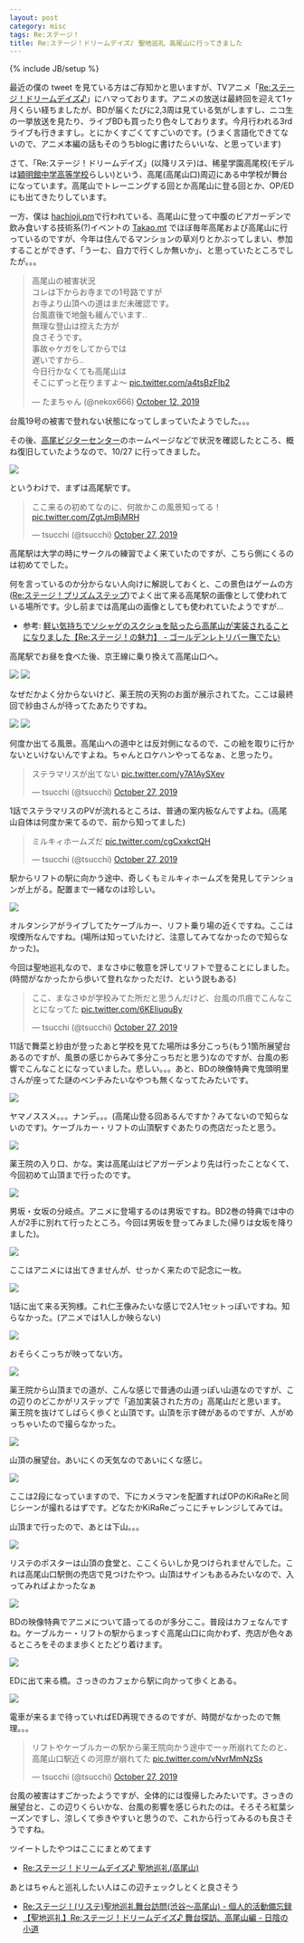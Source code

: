```yaml
---
layout: post
category: misc
tags: Re:ステージ！
title: Re:ステージ！ドリームデイズ♪ 聖地巡礼 高尾山に行ってきました
---
```

{% include JB/setup %}

最近の僕の tweet を見ている方はご存知かと思いますが、TVアニメ「[Re:ステージ！ドリームデイズ♪](https://rst-anime.com/)」にハマっております。アニメの放送は最終回を迎えて1ヶ月くらい経ちましたが、BDが届くたびに2,3周は見ている気がしますし、ニコ生の一挙放送を見たり、ライブBDも買ったり色々しております。今月行われる3rdライブも行きますし。とにかくすごくてすごいのです。(うまく言語化できてないので、アニメ本編の話もそのうちblogに書けたらいいな、と思っています)

さて、「Re:ステージ！ドリームデイズ」(以降リステ)は、稀星学園高尾校(モデルは[穎明館中学高等学校](https://www.emk.ac.jp/)らしい)という、高尾(高尾山口)周辺にある中学校が舞台になっています。高尾山でトレーニングする回とか高尾山に登る回とか、OP/EDにも出てきたりしています。

一方、僕は [hachioji.pm](https://hachiojipm.org/)で行われている、高尾山に登って中腹のビアガーデンで飲み食いする技術系(?)イベントの [Takao.mt](https://atnd.org/events/108623) でほぼ毎年高尾および高尾山に行っているのですが、今年は住んでるマンションの草刈りとかぶってしまい、参加することができず、「うーむ、自力で行くしか無いか」、と思っていたところでしたが。。。

<blockquote class="twitter-tweet"><p lang="ja" dir="ltr">高尾山の被害状況<br>コレは下からお寺までの1号路ですが<br>お寺より山頂への道はまだ未確認です。<br>台風直後で地盤も緩んでいます..<br>無理な登山は控えた方が<br>良さそうです。<br>事故ゃケガをしてからでは<br>遅いですから..<br>今日行かなくても高尾山は<br>そこにずっと在りますよ〜 <a href="https://t.co/a4tsBzFIb2">pic.twitter.com/a4tsBzFIb2</a></p>&mdash; たまちゃん (@nekox666) <a href="https://twitter.com/nekox666/status/1183165241527398400?ref_src=twsrc%5Etfw">October 12, 2019</a></blockquote> <script async src="https://platform.twitter.com/widgets.js" charset="utf-8"></script>

台風19号の被害で登れない状態になってしまっていたようでした。。。

その後、[高尾ビジターセンター](https://www.ces-net.jp/takaovc/)のホームページなどで状況を確認したところ、概ね復旧していたようなので、10/27 に行ってきました。

<img src="https://lh3.googleusercontent.com/n_UPnGx7hvX4tVvAIDhEqV7oHGHJML9wuYleDuoJ3hCaKOxk8fmcrwiDuXrZoCokpD4bZ-KyIFS1fmGRhw43gd4RxyrrR-2CgeXhW_yFfTewa1eEPSXxMpHoUhuIjPxJbpVJl3yz_h8bVRc2LQvfBKGN-dr2l-SAgXZkSPFp9QxJXKDx6GT2MVQXj1DXxX9H1d-VpuDik6u1dseoEkB0maV5zCqMTuFPoQ-CWlzbL2IbPeZ8-B2ecyV2RodMq9ZfFrvpPB8emi0ONdRV5YsuFBtcUCshW0tSYPeIA7hiE92AlIyUfYQCYKz5-0vC82PYQI2jJ85YXofgwYEF0bNxS9WTIhrxj2C99y-Y-uh6vMglLYhAZjo3Ke6SADaxTcP81Tl-zv-Qxfi-wn2nA3P8sn2gNJc_hLyWvUhVQs8f1i_8c_WJxivZQNaM9XGeb82UNXdWnLUQoiIBpUxpBtuZXTLT0iZhqyve4-Q965FNmSvazq4XIfCsVGZAm49ce0f7W18npi3cs6DEECiMxChgUsb4Ep3jFKIsNxrD3zUcUZWCLGKrWxZmbbJv1IAXoENzJDOHBF6CH2Rlk_e_gU5uWMz9XD24-X0bzaXPtmstVzl-J7wSEQ1hSHAhhztAD4JzO9SLARqYDJexSzzHf16o-ZZALleIsFz_pg6bBYyVXcw2HO-AlCz5JF1UjWH-TzzeqJRWczILoafVmDX69A0XjSNNGHsjE83Wkmr0FVpWKSnKYglZ=w267-h533-no">

というわけで、まずは高尾駅です。

<blockquote class="twitter-tweet"><p lang="ja" dir="ltr">ここ来るの初めてなのに、何故かこの風景知ってる！ <a href="https://t.co/ZgtJmBjMRH">pic.twitter.com/ZgtJmBjMRH</a></p>&mdash; tsucchi (@tsucchi) <a href="https://twitter.com/tsucchi/status/1188291787518967809?ref_src=twsrc%5Etfw">October 27, 2019</a></blockquote> <script async src="https://platform.twitter.com/widgets.js" charset="utf-8"></script>

高尾駅は大学の時にサークルの練習でよく来ていたのですが、こちら側にくるのは初めてでした。

何を言っているのか分からない人向けに解説しておくと、この景色はゲームの方([Re:ステージ！プリズムステップ](http://rst-project.com/ps/))でよく出て来る高尾駅の画像として使われている場所です。少し前までは高尾山の画像としても使われていたようですが...

- 参考: [軽い気持ちでソシャゲのスクショを貼ったら高尾山が実装されることになりました【Re:ステージ！の魅力】 - ゴールデンレトリバー撫でたい](https://livedoor.hatenadiary.com/entry/2018/08/25/182001)

高尾駅でお昼を食べた後、京王線に乗り換えて高尾山口へ。

<img src="https://lh3.googleusercontent.com/gVWX6LxQxNnwgiP4_ThyMK16oSJ6OBijmO9wPIml0YtHO4ZgE76KY9NB8_Q8K3ySoXjDISKb8jJkolVdsGHaEAviGB6le7YJq6ooeAoNeEqCDmiUOnwt7tjPzHTguGZUL9w3rvet1EdtQWA486cRpg52kZHN-g-jVfeFHJLRpx59FXeOHal3wutUoXmhD7luJMdhsY2QSbHTXTQ7II7BsSLHTz-7xnkNJExndBtUEWjjmoWEeyYldQqWp8zIpS4xNhf3EzoapC055DiPN7u4PuHNDTqKUt7argrNB6WboQTnzyqpmoYsPcyqQ28UufxLFckSI_Pr7k63wSRFeLUJSf-D1dGKAblqo1Jl20phtmrzhbJ1MoP2gt3OEpLTanwyjkgGdqnl0lu-S_SZYHtp5K9dRrLnOQOB4_USgoOD4B3R-RQZq6GWHHPIb6Bszoryp-GIXSx5XlgKHflaR0c-kbYxKrdZjfodHhwNYT2JsewUktfkt9GjBqF4P6UKFtk4wiKJiFPUJjHe_MiLUPXVpKDLHdLcBBxwdhX48piMHadXNsgg4hyQj9GZSHDcM6wlvjwEKUQdDT_m6zmpBN6SDvNGRk_n5UBNXEyzemPdu6F6nQOeEqutrlxuVq_Q3BmAnerP-_Sjh1MOt6vN7aHRlmOBmENQJeC2DUDwtkSaWf65_Kk8s3Sdk8yuZTftJ2fpK0IKhySBPVjJgHS3a2dzhk3Skb9f1boJ3KvihMp9DcSfP8tD=w1066-h533-no">

<img src="https://lh3.googleusercontent.com/-wTL5g6seM7jhIUBBjcpOgmXCIE035E2XxEjjWqZsDby36viMmXs5tvB-heYca4mJREcjHhGeNRG9ea0w5jMx-vD6inEKRC_2r9ffjUZZnUTFKgmDkx3sMg7sqkxAekfenI7fWvtncQcM4YFDujUqbTeDsENNwiF8psgBNNgHu3PnSJ-rB-ogvnvCJeqmI14ir-GC4IRtCYfk0_to3UVHK-bboC-grnX8eooJu76AOPRZn8pv98UC-NsKok3t_QtI3-XFJfPayc-Fa_5uPrGeVidaEHkGq9_mZDfhZNB54lhcAIK9hCBUpCvXSj7-IS79CqHvDMcN2v8HXPJCLTc-h9Jowa4pmPGtvTc26qR8rSiCOTb-zEDQf22K7QphkzuTs33acyInyTmp32pXYLVkyREJ6EmGtAOr_I0j_pAASDwZ4x0a2WvqfBfeZCXVR9G9mzrRX9tady4kZfQcVEljKzk0ZikcdRNEzI186PD0YJBSaBfmFrPf8J4COxsfcu146iKupdXWXUCuLQ2t9ILEKWGFT5esv_KYFw4gsf5rSnBQyiICkflUjEWVgDYbB3lfaRFiIHYYvYNOilyY5y4lTKC8CErdpaV3t28Xn2yxkjSILrNnaEvkPe-W_hs_t6ogxpDUTW96OIbKowHAXiQpQc1RL3yXDQ3lmMN1WNc-56C1j7XBa-uRDRn0p18pfveJgNp4DP1nBoMj4NEZ8kRPB_TCi6gdtdl1RlmA3q5YEyraKHy=w267-h533-no">

なぜだかよく分からないけど、薬王院の天狗のお面が展示されてた。ここは最終回で紗由さんが待ってたあたりですね。

<img src="https://lh3.googleusercontent.com/CqEGqRbQX9nopZCsOjUY8-mpiiZmHMNwvL76QmsnQb96AcM6Q7kqpcr0dDXxKsyU8t1DJ012V8s5w6T_cSGyVHFV2s0ac8KHH-z6DOEnCRql7eh1BBOXTnIkT4zGbx8us8pJMVuoEC-ZgMw6sXxd5OgLBSVB6jeFajfeqluUMez1MZMKLFCmuPChmdMn4AxXhIXA6t54e4CNywNqBK09i-0HZFYfmZL0eVstJVmd5v6kB9hOGu3_bauR4bHl40dlCd9vAuZx7tfUDBS0YrEK8Rz4mbPMY0m-50p1BQKJy-jvFi3lsd_ZOLAPr-QwzQXwKsOZNxEBK6A8ZDw8a0tCCgekdmUmnA6i8Jcvoq2JT945ApFEy2j_POpuFzMTlaWwG-HBgSzPUHeMfZYYiqDpBMgMIO7zDpsvvSLGqPzLxRRp41ACKOENdavcQUPIRavC_f5UjCJ0s61o6JDdVEdDH4vTTQZhXGqMayVI7yGwBbbWYHApmrFeMzNl9YnpT9sx7v5h07GFzbK6n1aCrstnUi6_0XENoDlYv4DyMFeylYSJWezJf6xh1Zr98zmK6cwi9t4Bs9Jz8Z9Xc-BTQfU-oTF15Pp51RPTBBChEyCPlUYU3f_SeIXorXPtTSDVogvLNXI0iabcZMlxJ8kqTeeRW1uTumRH9lhByqh-LXyYyKHdBTVPsTXtYj0em5SzQ7FVMFWrArZ-7GeHIAKubkM4Yi6kni8hAlIxNJ5pXRCYS4m1nZUM=w1066-h533-no">

<img src="https://lh3.googleusercontent.com/6wkGqYnjWQruVJHPAKsKBpJXOmZjtTzMYPnw7ohBiw-unHKX-h4mkVZnFTTr3xNZVol5xqqDudmf_pttpBkoZScxDmQdZnRjWDkUHKoGFwiWAp8v5-UzfDBRalgAAkT5fosTLaYJoj7ceumIOdqwfjRkvyPv922kd3STpbPM43HX28nP5AtkI8h7dzafhkJ5ebhb5_gL1xp1wvoHIwvgfZRF-TnDYj_d5vPQy6DTOtyAglvalBFrsTj44MWjd84u2qwpY4DME5uQAwDLtOxrKbMswRqLWoFi9iBsNJpmGGcoDEVKQ91jfg3ScUf0g_PQHCaDen3gbV35FcXFjnvaA_ck4O0-al4gPPfxKxNQHh-iGyFGO18EjcEVFHChHv4yYAyUmrBmn9dfjOpoTt59cvnFT5mK4CWPoDGt-pNIO81XWNDOHmCBLbwci-VW9BaOiiJjWyDg7AmO9xL99jfPmLPrGDIx8A64o2n_OkaR344rw6Rh4Dtp5U_d2whHu8ftGj_DUcPHIXlZvmc0NvRMf4YQiodLQuovMeMqI-TMRu94YFYGKNOIiTVQ99h35AMf1T8vtOfmcMBmS6CZBD7sSaDmAY-HoIpNlymlvBYq1xSDowsKByKgOnrKldXPk1I7ZZ8O9_In7r3cPgXgfqWhSdaIlT0CjYj_Y1RkDdlGFF2vbRVfnxZV1TALXY4LlByEeoBB4FsGUyQd3gaL_VAfbG6Nf5tm9RAp6w-AI0zVuYyRgrut=w1066-h533-no">

何度か出てる風景。高尾山への道中とは反対側になるので、この絵を取りに行かないといけないんですよね。ちゃんとロケハンやってるなぁ、と思ったり。


<blockquote class="twitter-tweet"><p lang="ja" dir="ltr">ステラマリスが出てない <a href="https://t.co/y7A1AySXev">pic.twitter.com/y7A1AySXev</a></p>&mdash; tsucchi (@tsucchi) <a href="https://twitter.com/tsucchi/status/1188331815091654656?ref_src=twsrc%5Etfw">October 27, 2019</a></blockquote> <script async src="https://platform.twitter.com/widgets.js" charset="utf-8"></script>

1話でステラマリスのPVが流れるところは、普通の案内板なんですよね。(高尾山自体は何度か来てるので、前から知ってました)


<blockquote class="twitter-tweet"><p lang="ja" dir="ltr">ミルキィホームズだ <a href="https://t.co/cgCxxkctQH">pic.twitter.com/cgCxxkctQH</a></p>&mdash; tsucchi (@tsucchi) <a href="https://twitter.com/tsucchi/status/1188299826485587974?ref_src=twsrc%5Etfw">October 27, 2019</a></blockquote> <script async src="https://platform.twitter.com/widgets.js" charset="utf-8"></script>

駅からリフトの駅に向かう途中、奇しくもミルキィホームズを発見してテンションが上がる。配置まで一緒なのは珍しい。

<img src="https://lh3.googleusercontent.com/aA3qdvxuD69E5sjGGLThkkRLVxFL_pNB9CcfisKbhs1x53d0l1QFXIX9fUUqW7ioTDEJRTmPOYPvjUNncDDDt0h8kAxkZS2COYPeIRU77AAfh-91gQiJnweEo63cciDpqWGcj_gnA-7K4HYC5CYUG8V1Nzk8u9BVNUDYVkiZ5uqa7JxdQgxEjyVcaSrb2_mEyCQ6Y9yIgaER_x_XcfrCJJxTAcsIYzbBUenA0_8v08636gS9HbZIZYg1JXOpT58EY3qnDfu3n3yhsbmGXGA3jT1jqBucdYnUVtLhCXz4Ed0tuuWz0oqCFfTEeO85GxEswgPPOEAAbLryfLQBPjgpn2O7XJVYrSHW2gy01JDyGQl_Gt3GEOrdf-yu4qUNW-3QmDlSij8so9rXLZu6j5c5TPIIl-e3wrZ0vQPhZ2AGZ5LSbnlN2qkGrduZL59HUyHKu-3hgYYfgJ1eGqnpuhyGUwHxaU9liVRkcTrn7pI-Uus0L50wgRvmXSM2uCDP84N1urz3KUfaB40r8TnBGkTiROaJigZcOtNJRoVssBnmFiHOG71emsdxg-tO1i7Td99_sV6Gvge_Jkw5ndm4G27l6sXsogSpYhOP8BZEit1qrobVGbDrX8QpHO4pIieMzeaiyjCr6HBwQd97gcpWe8f8C2zifdGoq488sFlQEGuMX4pXAPI9Nd6uV76mQlNveOydYWlfDv10jRKGpPv7iA9WO0hK2RaFuRB3D4GmcQATDLdgdrKF=w1066-h533-no">

オルタンシアがライブしてたケーブルカー、リフト乗り場の近くですね。ここは喫煙所なんですね。(場所は知っていたけど、注意してみてなかったので知らなかった)。

今回は聖地巡礼なので、まなさゆに敬意を評してリフトで登ることにしました。(時間がなかったから歩いて登れなかっただけ、という説もある)

<blockquote class="twitter-tweet"><p lang="ja" dir="ltr">ここ、まなさゆが学校みてた所だと思うんだけど、台風の爪痕でこんなことになってた <a href="https://t.co/6KEIiuquBy">pic.twitter.com/6KEIiuquBy</a></p>&mdash; tsucchi (@tsucchi) <a href="https://twitter.com/tsucchi/status/1188332246656118790?ref_src=twsrc%5Etfw">October 27, 2019</a></blockquote> <script async src="https://platform.twitter.com/widgets.js" charset="utf-8"></script>

11話で舞菜と紗由が登ったあと学校を見てた場所は多分こっち(もう1箇所展望台あるのですが、風景の感じからみて多分こっちだと思う)なのですが、台風の影響でこんなことになっていました。悲しい。。。あと、BDの映像特典で鬼頭明里さんが座ってた謎のベンチみたいなやつも無くなってたみたいです。

<img src="https://lh3.googleusercontent.com/qv6MaKSba304gCQ7NORdqMQy2KuyX9sFhhV4CMDxd6f3t3_1SRIo_PRRgPKFLC9nRcUH4UW13Dfk8OcIO6G6mtWfVAil1FuXTLAqprf0KMbIxB7OG19dWM3-huBk84n3TtCZU0XXuCqUYLUeESh9KmlUtZ0exoEvQU_YZogsX_QpxPRzMsiaZKNuOd52h76pXZSeSBgztLOL98Q2fsRulF_pEkwyayFDNg5jcDr_QVsblK9943CCkCYTi1PRLHreWvpLEYmDr6SeMHM1yZX_cuOxuXtfa4tsWvYCwAUtzpBJcVYv1_C8myocrlU876vTmUZCycUUiXBmNu_0kibnpb_-0a0AY3-vrZCqB9NUSizcO55AKKq1awPHJc4uEYsPQUk4JEPxspHb528I-QoMpuUuWvRVL5CLuzmS5XQNDNNJL_JzbDnRwtQ8Ix7380ElnDyDAd4ZQnOdUlnvL7Q1_Wltmlg0UARu9PYtsCcJnJRtuD1N-7wiz-vnpTF2SMD_1Cc9k3Lbx7V3WbBX2ndfwTxhvSVLMgp-TOUhXJoOPlkJxAldVE0zAOAotEE3gO4vh9z0NsWnmoBFEY-2M6PGNekV_B0e53OPOPWKi71rmLUHmlPlUrTFx2RY868Mg8ewzp02WT8dR8uZtpqbT_OGjMD7_U-mmRJ_vji8eVhUBc-RXkLPfODniOgtd2BT-7cd5BuUkmxTvxUPsyDxJzy-tq5WTCkljjT4wsXXCt07a_wAUSvy=w267-h533-no">

ヤマノススメ。。。ナンデ。。。(高尾山登る回あるんですか？みてないので知らないのです)。ケーブルカー・リフトの山頂駅すぐあたりの売店だったと思う。


<img src="https://lh3.googleusercontent.com/1pq4DvM6F3FYk7gJ-k0hHQraqXAQsoDHN5TYaIuoLgqXTP9dwPj7sUmTrRiwE2HOw7ohXhAtroFYaEIq9UhIQG5JwaeJYTMc5STqy1F1rGrRMqvuSfqe5mfvJCph8hkReAJcJTtn3qByBsMWnOWeBIoqWtaVjS18Rfqnqldf44w8_Pr_wl05d965Z8B74AzaB-orSn4x0XSqfBqhIw2tfYJXE8DaSy3qmJwGTIlXZlElkLYMc4zcfe_oSYf9P8Ttq9ALlRx5g8q4onxdBAR5xQba8VEvAfijJERFdmKnlEUKqJ68MKP_rMZQv4kyDGvHVPmEo-EGASHeO3WE4xAPNc3LerlioC-hRx_uXDznEBD9esOVlU7jf3Lwe80agvycEvvb7uLR6rZhUXzFFCWvz4YGhXTxIdGg_RyrC0O2hwcMpnPVC4mSQbpe0y8-AKxBuyMpBXEYSlQkSqKlJ8IRLT1e0P95ffJgxTEt-50nSWxbxbSlqlPhZk34W-HorrSjBAhvesQbw2P9G4RCYu1A_zmrFuoU6TNl9nrkKSU99VUKbNOsfFGDxUGB857p4gE1Yzi4YAnOJk8EPaenty-gSOpCKCYkJuTuKYck9Dw8jZk8SRwBInqgsJe8wRa3I8cSFOOIPleU_x02NB64URDJuCHibIUYqFxox1O-DvsveTIAoPK4pfz7828rUnHFyyqGHmw-FTDEwNeXwM9JW0AAmBljnRG5tQWgINso5I_woD-kAAkH=w1066-h533-no">

薬王院の入り口、かな。実は高尾山はビアガーデンより先は行ったことなくて、今回初めて山頂まで行ったのです。

<img src="https://lh3.googleusercontent.com/IDJu6w5fAv4S1GvvmQhtazytSjRFJ4vsmBd-0KI-lzBiCA43poHSHr00p9lZCVZGXGQp1sASM5v7IrSBpTrd-CQQTlTGTw-Pgb_AeIbVuKChvNPdc84uU0zn5n7XaHV5cVv4ZIPZbd5P6G9dfSepDm6att6dzjJIFKeIynnOcdbPqUfOkRbhcoOpgefXog7WnwbTYLEnmF_FZ05mGXGuoBYTQJtOMxt6USrsGc8Mi8r_MAHNdxiEgQOkr-G5GapMI4baGS7rMCn3l6R_Dz7c-E_9XldOJm4bwJMmp31z8zcridJb3DCSZItjfReteyZoB6o356pioQlIHG4VsuO5-au-_YBfUQ4kLMV8ktYZNMuBjF7tHVbwxtmv39H0EswLGptdNsZjAweChOvicSgLCwdsdfaFHrpvv5oDeQnwQywn3tNgB_JHP4_mO2uZm4TZiEXy4Sved5_4RfIV5KqFWBoepie4A6D392tHkY06HGtW4Uh2hwW2Ratyt6Gla55za_4HXi_Z2t7Wed0jPL6F2OXtqeGf3NZupmUKFE3ACr95YZWWjuCMxLnPMaBjYQM2KyorVPEhRv_YhNrv2sQ50nW13m50So1fVLeyI8DoiBI10YA9kUTqY-Qt02uUSkunTArMSokBKTOAnb5zGs8YvvFz2XevL2kQ_nhxku4YJSdE18U7Zo_EukcZkKXXHe1OEEL9v05eqNAyf9vH-itaOmABxH9YBcNYno_pozDW7XB0jSOs=w1066-h533-no">

男坂・女坂の分岐点。アニメに登場するのは男坂ですね。BD2巻の特典では中の人が2手に別れて行ったところ。今回は男坂を登ってみました(帰りは女坂を降りました)。

<img src="https://lh3.googleusercontent.com/8AVJq_IpyYJ_q0sj4uw_Q83yuY6RL6uCXLgckSyhFj2lhtygzNz1vr1_QqaFR8JCAkg33nUMY0Tb6d1jvENSPkCPFJZix39zun9-1ZJ1xtM4QMmUpsY0N2Grz0327_T6AJDgn_ADKZ17oTiO2OKYF5D8A8kS2IkovG6aQNddTGoMtXEt0h_59c0cjQTL6y28YkSlT9FXnYEAk8PbrMQa4eTkuvLzlu7aUuWNT4IhVQsXIlJMGq2BE-AWSWNfpcd0HkLq_TT1wxXDzq09k6UBrRJUdhzb8mxjJVfvQemJHo25iQ0SO0fh4KTi-Y01GRHVv6Sm5n7nqw0BRXXdH2bXZnLqClO_1RW-g1Qv25ostOZHBXLXYU-KKSK7_1WdFFi2RHHJLmgC4C2OgAJGyp3cXm7mGyaM1-qDF69TquaMG73baVOWighm7VJSNvVxsPxd-lc8Aq5gUP80l_G8vFc2Bt8TBzty9sQhm51kd4WPjplvOI_sRmQtldTg29zx2WTqIfwBpax60BsnmtmYRfcFpLGiyPhDh6eI2y7yszPizEU1RQDfxXzV_RujamacJ0AIw40ijPORJe6F8mevzWccRc48aVqnrsnV5pDVYsTqRMel9dteOrabCEh3kB78w_2PA8Mb_DuWl01XwdiB8j2BPy-PUSzL6PbwyhCnRpjmYFWzszj_-OsVI5Ah7UjY0phztyDuvTaKU89jnWdZkvsZTZ9mqDvYplY6QX8wIFchxnh5ytVi=w1066-h533-no">

ここはアニメには出てきませんが、せっかく来たので記念に一枚。

<img src="https://lh3.googleusercontent.com/OHbB1vP-K-PVenl42W1iHfUpMPlNKIeFikf1oxgy-n14P9m1iW1vzK5IaYOOUe8dF5dddgmOsrGOTxoNyzWQjVwZM5zwmuCP30Z0iYtV1wbzIriihaq6z3um1AZRomM2xNwr65O38dfD1J2uShbe0CktyG1iEoxGGByFw4j-XncD_s5XYIAtBXSfmm4F9yijJrkQ54JWQZ2YU4uttvAzAE63XeakPosXeTmR-tYfyT-4T3lJ2ZCFFfZycu3d0DtZ-yEKpINJ4cDTXMI5XIetHc9pGIToUHTNFLfgXy-jzrHuoUBKdldkZuZtLPx1uolADt8CoRuJ0WVOsMhyo8cAfkI8YULIqVXKawDFjAkfgv9zKuY6DuxGclD4GOoza6zQ5T7H3UHdOPSMDS4W08NG8nNVt6yAPMwMzpc5on-lo2lUkxQpq8RpBpbGzHMSJptKe-yp9T2f9_17lmwLfnP-ZFOzvok_Q1d_CS95WR6AnogvB4PHCsOfluAob0lnEHaKG-WdM446EkD2HpHmYx9iGarjANWhKRWwPlvf6U4QWxlme1U2Edj38U9HTygXRqeJMT3rXx8NKxnpRMP72UIOvozpLhyIQb6dPezIisc8mHUmAkwk21Cz4ROw8FF3Yz-PY_KkxWxgvaoKtNowvBel5IOjSAYGWGNAMEwgj-zAD6zhk28TkDGC9RbeAIwGJhYANJxccxfogzWBTrK0MjJGjamD5KTTf_dXHgO6jIHvMLGcMT_w=w267-h533-no">

1話に出て来る天狗様。これ仁王像みたいな感じで2人1セットっぽいですね。知らなかった。(アニメでは1人しか映らない)


<img src="https://lh3.googleusercontent.com/yYnbg3DvB6eXP1zPP5iKO6hI_xdo9uFf4MI8aPf2L2lz4wWt7E1Lq_RwomBDeBiTv7b-d2HJQc7touP0H8N3iFjmExPpqHG7afYGSi5O5lndlf9xJULdo0jxLqS3mYIbID1JpPHBL1TlnTUlwUkf7sHXKO1FBq86OElDt59nH70qcp_I7nYm-CFEJWgX8IfoC2cNfOo80W35G99P7oj54xV0_8UBLCQu2Mnw8kv-hBU0xSakfK2NOeC62pRy8BuR1HFKcij8B0C9QT2x76UHN2bCU6LtJj7PmViN42XJolZbHK4NDNU8w25CdHSCTUhqCVKmzIUtSH9aIkxdQN0GuRmRZ9H68M3DGnwm03690mgDAEUd3SniJuSAUuRUMCI3KtXv44Qi9QrkttF30e1c9rrlArpQnmsOlsJyUb9ghpo3uRKM8OkZCLxXk4COGIaw5zpJ5rOXdH1iRN_JypZZs_l4-6WvhPwUtRnn61hPEdVjhUm9PjwwKs6ryZ0ugZo1mSrOReC27OsvB27RgRIGTOc8e4ihz1Aze_0gSddaETHaKSm6TjJQ3DlBv6SSvEzIS-O120Q5tQ_YRS9E3_j7EMBuC5Q81oBTRcvIp8aSTaUKSJ9-gHXdAPYJ90gBm6j_nbf7DtYVLV_azcxYVlGjXGTqoPRI2xG9872CZJJUJRwuUBHoISlhKe3GgUDfZKPwPWptPMZfSCwvfFhF6grGtuubPb8OTHYE1zwuIMn0eIW-FR48=w267-h533-no">

おそらくこっちが映ってない方。

<img src="https://lh3.googleusercontent.com/ZZaD5JASkG3oq0nvMmUtXQ1A0F4UYk75YIOkSAfWZG2u_R6IjExIDDCUxVzUeA_mge2lCcbrklYPjz469W_JFuO21Xynspq6cgD_tYXYT5No2KGzP89t3bANUYhcf1ZM38LK0VLOT9WTRJ-tA5sArJnfVUo981W0udDaj4JYnafClPLk-Ig8nAHoolDG5Lg8FmHPynxKpAloieajlbzwVUZ9nuePoBOjeVU6RntHaynyGJ_M4mjB1lqShB89ItBTfHBCgzpXwiBgLseux-CCkLMDu29uhI0pPmfSTNuqPeTcO2g1RyrFUoOFFvl4SKa4QR7yddqSltX9lWSznebkuKNRAHxOU_n-5UjKgFjijQ_hIsnVeNXHimIa8qcQKAXZgoTjj4DzMlrEb_MAY63TQAJ9smgAsAVE6Y9lBm3nGSBGTS_uNWnWT9pWxs7el_i1XA0ozJoTQk9_wkYAVtt2S9sPAhAbxzeMkeoKS3OMIzSm4VNlRqa5iRItX8M14YP-Su1Jla3CxOXR9lQMCLfjfcZa2BZToQ8TRLiuLx7xZRKxiT17GkQ4YxDODPO9UYj0iS2ul5AqxtE8Pqj1Q-9PEdHPWSxzh7Q3ch8L9-wa3NIemt0b7mplTBAYybk_2xaNL2Wg1eG5YFPUzAJIvDIbwPOZsMit1rFEJsRurnwjAdIVNAKAxh-JUUJ2IUZw3UOe6Nglb3y9M1PdIxERUHAc5m8vyUQJeMSfty4VGE24Yn0kU0Bp=w267-h533-no">

薬王院から山頂までの道が、こんな感じで普通の山道っぽい山道なのですが、この辺りのどこかがリステップで「追加実装された方の」高尾山だと思います。
薬王院を抜けてしばらく歩くと山頂です。山頂を示す碑があるのですが、人がめっちゃいたので撮らなかった。

<img src="https://lh3.googleusercontent.com/3YPkYnCpr3zWJuvGU-0tcKxb-ZwDHxRrRG-D59dXjbIj2u28wkivMv5x5p1yVvPmLUgmCjAmHqnh11S4-eskD9-WI0-gRYTjUWI2OTCUpRY4VyPsVkG52V92nxwIzj1tGKLkkYOLftAQCF9TtcFV-tCmEnkWTCmtiAxm-tLTMbxBGALNLWIRIkmpqZQyhSEI3Hqo-JwirDwrpW_ACYwuuay92m8SyUKx81jRUpWUaywWl1KI4wEiDMKIMkz15Uj2jd0HMIms1HWjHJztVECsyi4vykJ5evr4Kg5qTtY660NBt2aJF-23fpeJ_AzvFdwgQJRJC8xat__9gpgsiRprX7qwqofoXRNs77U048hIIFmuA5bvg0j6MrVW9HfR5L0y0o5aAL-cqGfMEcOApZ3hadV79YWUA-D8FHtzjhTTEoG8UNJ83_KrineKr8R0ceUKnidcGCQI0DvFhg4tgEB9qCr11kbAT9I86R2A01a1suL6ipOBN0SAG3yEhzigmBjj8TO24Blu9QSJ5krGmmJ2wJ5WlMaWFb1UB8qPxqX-X7FFv3Yt1ErTbSB3rrjyFzYJtesIW8t8an9Q_5hHn2mPzzswREWeT1Iclksjpd0ofVl6uFVEVS4pxBBgScV48rCXjKSTTl9mIEpzx4bUIkjvMSjlK86DA_W5tWN0pJv-0iTryXFzdWxVDCICv_WzIksa-YzmURChW4D8aMpImGeeDtV0QbXbNKfuizsZRJN7tJFitGcq=w1066-h533-no">

山頂の展望台。あいにくの天気なのであいにくな感じ。

<img src="https://lh3.googleusercontent.com/ylg3czoGG5YPQlfpYLO-d6wvE08-8KWHh6MonalJCHcmrAwU23pQll2X8HFlVqMn9AJyb_1X1xbuRUUwicNOs4bNo96hyqiM3ErCyw9Vaow4xb5L-BOKYK44K70OJ5gIlmgGqQu9p3Gkx5GbSAOkbiWuXUwKvoO8mlJoGmqMCeXvjQDmsSef9u9dH4Fyw-c4DTyAkBLAHfDSnuNVdqkCCYkFIsgKJNC5nJr7VFuaK7xYmcfvvYtR31lcSagvrdgy-aR6fiUIFoL9Q5tzJLXmY6EklEcyqOy-Nurll4NZzyAcotZWvDCDxajJpWfQANqMXBbmATOB0MaUbvPq6rsdk2-aZUiOJZCXQpXq6UYy7A234OHpSxWhjgaJC4frvM-QWdPl7brCPJjFjR666lzkF06RlsTyeXPYQ-shKVySlzZlT0Yiw9QDDyn6TJZhIvf7M4jsuQ-V40_ypoFzk1vFCoLTq0tRD9owL0hXK1FqVpZw7Vw871GonevSiz86l_Dss5ndQAX_KwRPkFx3_oPHWvv0ZBKZeGLzzkeaiBqirL4SVZkIE1Qk5s7XhnRc4yJ3SEOHJ0h0GrReV72MgL3I-77wU9SnyZg8eL3-mUgW71zybMrraqObbpGV50rHAayh4h26J0zplNOS8qfBsbxXKHVt3IYx0x1VdcPLFBH_jniazdwQOs677EkkN5L-tkKBurbFtlxZ2w64cGlFk1gYTrcQFWs_HTkR6m-P0eX_TlQzqB95=w1066-h533-no">

ここは2段になっていますので、下にカメラマンを配置すればOPのKiRaReと同じシーンが撮れるはずです。どなたかKiRaReごっこにチャレンジしてみては。

山頂まで行ったので、あとは下山。。。

<img src="https://lh3.googleusercontent.com/BsoJRERe9r2YNMHoV8bg9JPnmdqFV4wdoaAllB1ippxfLrcbA3C8LqKaiEgVdC6SFPprdEMjU8UExQtVWc4689pCsEj--T8QEmsLPfxoiqHgB16JHiaRjIzYhKWFzhEr43zNEzDkX-V231xshoQLIuRKlmNUQ7H8FM5nwqXVZUdIC2L__cqUIYfanU1IUQn9p5Ddw_wpm4ONA6qFwH4R6uAXSaO-CRBsPg_9TvLM2UevrVSYFy9llYcJ92G4c7tSseWEVjPZMHSOGRgVdfxXXYxrt3ZqWOaWamhLLrH-C1aR_feQAhwV6Alz-OQEAgIfSDJ5bJAvUvSZxBiETMedzALaugZ6-1esldzfjzK0x5N80AZm31Z1hqVYiHRlP5ryo4MIAOEsHu8CTgFrY40kcwtICTw3ZSQ0Zkew3_vRi9PfxvcrEQipys0jIDiNKFOQHF1HxRKS2yHkpsRO6XHbp4TbvbYyY4sLGoO6z8gjUuP6KS5wj-AkM1igU7h0zoC7qB9Agiy94nLTEukxCWJE75GtWr8dSw2mAc8O4aL4WOrz94f6Rd09UAjOzkMJmPzFHU5DO5iYLQrlt_Fata_OUSKK-68krzs1QQRZgzYhF8iHpKjpPW9JtTCrPhUbK4NztjLkrEGVZt60IFNNsgWPLdBQZ_5w8qvRkMHatG2WgHt7MAFH_Y4easAYzu96mrYrTFkIVQiU7Zmzg5FFMXzP4BSWgHVT0auSykxT4ssC42lTHTfz=w267-h533-no">

リステのポスターは山頂の食堂と、ここくらいしか見つけられませんでした。これは高尾山口駅側の売店で見つけたやつ。山頂はサインもあるみたいなので、入ってみればよかったなぁ

<img src="https://lh3.googleusercontent.com/sCFPf74zM-km9h8hfubeMjM-flNNA90xftuF19MY5ez9mJQm1e07sc86aH7QeYhCtrM7uI3nPDf-rU0FpdXSVCYZJ7xE5sfssoC4xQdyz0L1LjTXcsdv77iQI4aSiEWEmvufPSTDkgANt8jrcMA8-dKHBuN-9ghQC8EFnHtAI0x-RmtyRKeWNv5T49Ip7PN-aNuAKVtUuxsBGv7_B8YQEcS7kTEVCjfF-D_u8pcE8oRhRxAa8Y_2LcsovKQ8j5RiKnwvxIPcCrrj1Z-IbIDfiPNewLFWdTBUQ_fJXX4jnDV_bHKmvVTp3pdeTe8rNqfoyXkCnDm0u6rRSFAEFpquh3MF_T84SVtZy7LZ1JeVD0GO8HATwLh3ff_Rs-qDKTYDRqmfb5l4-nMfzEbRlaC3Oix1YOjwu5w5mcQnY2gkEsV1FnnhqdLr8Fs33lxgLHhmc74s2FmFilTGZQI7MM269QpB9QYNkp9vwDUa1iRM0Ky-wf7jWoJfGqtCk94ghdINjCELAtxguQDCcA21vUjt57Q3i4ExgvKmFRBi39bO0I71SZdZoPbY1Sfi28mO5AP3StLEOqcjCIxsTV9KjdRELiQbfK6zIESUTlt8nns1IAX9oqC2WZpBlL_9kxwwmh95qns6M9GE4N-ZgM0Al-6-6A7BXaw1alllxOY3dvbw7BoAoaaTYTurULAi8N6itzgMQ9cJYVfxMHC9cszVNDwcpnZvvVS80nGpNwa8-npDY5zXWzMl=w1066-h533-no">

BDの映像特典でアニメについて語ってるのが多分ここ。普段はカフェなんですね。ケーブルカー・リフトの駅からまっすぐ高尾山口に向かわず、売店が色々あるところをそのまま歩くとたどり着けます。

<img src="https://lh3.googleusercontent.com/PbMEhz8zTro3w3vCfrpSIpnKn5e8SUCL2YyW77T1_irUA_1rJAa7Xs24RvWYLqcHN8wNmRK_qXfYauzlHK0H1yMcMFCjsdrO0-oeyNqIu6eE41zUFiqklolD4QRlVFJmqEhcgd8hQnXUMSpcJd4a7Ny5I9ZFxgKjKjskWEjoW4LRTkX4Y6RYuXeztFkCJdIrdzb3yBWCiwkD16BNeKDFs1pl_p9Cji8dcUyknL0ROZpUMz6Ck7kpI98P2YiaemDWoEjCATn6WWDMj8W7ooiFNbFkxEtL1iYFvMFdqEhD7xoKC7LUHGvmGXfE9DSFD8j6dXWzi-U1_e9Smez15QhX6Xrt6AV7UB0vpCjksrImCAiAcYxM2FXfcnTDWXk2XJMV1KENxo0YqYgZmFeSnE9patw9k-ly7KmMDqK0asJbnrQnP7Y05Sezs7bvTOXvXadQqSEC8OyKjBR-pVpgESdHjhKbVttVDrz5i-eMVICZjUeOT6h2IPxBQp9C-kXbDgNXMoOV8y0iNyXER6e8MvDeMWs-iP3bvnGuCzFhbNlzDzPRHebrRydpxfStSdi2nRAlnA0lfyELPeJ2IW1QHhK3xZU_fLOYjxtsvfZS6DXcJhJDPBV3JdFnc2txGCC25rTtLJ9glezyJoNfAYKVBxMRXUfNjf7RohnCDvtdx_yHFQ7Agn8iAXVnB8v4GETsqIAXq9NEDWLfx1LtLq7x5rUNUeZvMz-qtXlSL_a2gRz8R1qXog8N=w267-h533-no">

EDに出て来る橋。さっきのカフェから駅に向かって歩くとある。

<img src="https://lh3.googleusercontent.com/RbxgzR-PJEerLIAkjXwdRUTsrAGObgAxtNW50uVfymDXeiJdyUNw3M_4-PEA2fk4YknJocUqSM1jMFTm4oFr27Tb4B7adZFtMHOXCbpnelv1muQfWB34jMi2AdUQzym6mWsJ9l0RdezqwQjT-WgjUfziOxaY1mLnbw0Hhsh8pVHf-8SH6XUzcDLus8MbHyPwFMFNhIRqKVSYc5K58FIZHE-ajfjHMdaKg2cudTWIgmVOhZI4KGPYjaZ8xWg80TaiISLczZTbjgvElC-LR2DiHMLAa7SRm5hyMEU2F7-PRZtr-etwJahsnrlZpcLPfK5PjIX-g3bMLAIKE55y_pGopx21_TfLFRF3_wyVADQRgoCazzP530c846TAiSrus50RwWlrpmnXHcIDpZuFOsT5t5a20tmdPez05vUDx8mkj7XNQN-t-tt6IZL8eTgVXnnice8UkESNbVDYEmQ3UDhaUjBRVhTCv6CI9oerMr2orC9kZ5bvSfmX3j9HsNNbzKLkzbSaa3MMepFBL8wQd0Nr2EP7qG6YeT2zRvMubaseAwGuIyr4Bbpk8K5gPZBt18TnVUXe21YwrL1wV3OIlMkrcUE0DRiobDDtY8b10YoeufajDDhnXCBP5c21ZFYsgfiPZbH6eTtlDG7KhrIQRLL4bzNrXW-tJNKzjEexHPaWG3ILgGeRA1jSmFxn7hPXxF8NAEP3u03EVLc4DIDvm8dwVT4pBCaRvK5LiVyK-0Cvdfg4KMPr=w267-h533-no">

電車が来るまで待っていればED再現できるのですが、時間がなかったので無理。。。

<blockquote class="twitter-tweet" data-conversation="none"><p lang="ja" dir="ltr">リフトやケーブルカーの駅から薬王院向かう途中で一ヶ所崩れてたのと、高尾山口駅近くの河原が崩れてた <a href="https://t.co/vNvrMmNzSs">pic.twitter.com/vNvrMmNzSs</a></p>&mdash; tsucchi (@tsucchi) <a href="https://twitter.com/tsucchi/status/1188334227751723008?ref_src=twsrc%5Etfw">October 27, 2019</a></blockquote> <script async src="https://platform.twitter.com/widgets.js" charset="utf-8"></script>

台風の被害はすごかったようですが、全体的には復帰したみたいです。さっきの展望台と、この辺りくらいかな、台風の影響を感じられたのは。そろそろ紅葉シーズンですし、涼しくて歩きやすいと思うので、これから行ってみるのも良さそうですね。


ツイートしたやつはここにまとめてます

- [Re:ステージ！ドリームデイズ♪ 聖地巡礼(高尾山)](https://twitter.com/i/moments/1188595945279090688)

あとはちゃんと巡礼したい人はこの辺チェックしとくと良さそう

- [Re:ステージ！(リステ)聖地巡礼舞台訪問(渋谷～高尾山) - 個人的活動備忘録](http://a01sumi03.hatenablog.com/entry/2019/09/16/233712)
- [【聖地巡礼】Re:ステージ！ドリームデイズ♪ 舞台探訪、高尾山編 - 日陰の小道](http://cemetrygates1919.hatenablog.com/entry/2019/09/03/234839)
